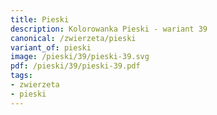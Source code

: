 ```yaml
---
title: Pieski
description: Kolorowanka Pieski - wariant 39
canonical: /zwierzeta/pieski
variant_of: pieski
image: /pieski/39/pieski-39.svg
pdf: /pieski/39/pieski-39.pdf
tags:
- zwierzeta
- pieski
---
```

